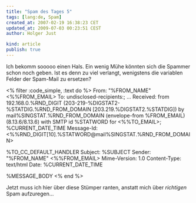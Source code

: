 ```yaml
---
title: "Spam des Tages 5"
tags: [lang:de, Spam]
created_at: 2007-02-19 16:38:23 CET
updated_at: 2009-07-03 00:23:51 CEST
author: Holger Just

kind: article
publish: true
---
```


Ich bekomm sooooo einen Hals. Ein wenig Mühe könnten sich die Spammer schon noch geben. Ist es denn zu viel verlangt, wenigstens die variablen Felder der Spam-Mail zu ersetzen?

<% filter :code_simple, :text do %>
From: "%FROM_NAME" <%%FROM_EMAIL>
To: undisclosed-recipients:;
...
Received: from 192.168.0.%RND_DIGIT
  (203-219-%DIGSTAT2-%STATDIG.%RND_FROM_DOMAIN
  [203.219.%DIGSTAT2.%STATDIG]) by
  mail%SINGSTAT.%RND_FROM_DOMAIN (envelope-from
  %FROM_EMAIL) (8.13.6/8.13.6) with SMTP id
  %STATWORD for <%%TO_EMAIL>; %CURRENT_DATE_TIME
Message-Id: <%%RND_DIGIT[10].%STATWORD@mail%SINGSTAT.%RND_FROM_DOMAIN> 

%TO_CC_DEFAULT_HANDLER
Subject: %SUBJECT
Sender: "%FROM_NAME" <%%FROM_EMAIL>
Mime-Version: 1.0 
Content-Type: text/html
Date: %CURRENT_DATE_TIME

%MESSAGE_BODY
<% end %>

Jetzt muss ich hier über diese Stümper ranten, anstatt mich über *richtigen* Spam aufzuregen...